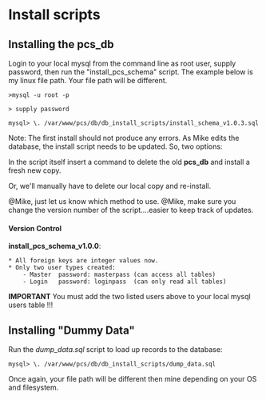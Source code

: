 # Install scripts

## Installing the pcs_db

Login to your local mysql from the command line as root user, supply password,
then run the "install_pcs_schema" script.  The example below is my linux file path.
Your file path will be different.

```
>mysql -u root -p

> supply password

mysql> \. /var/www/pcs/db/db_install_scripts/install_schema_v1.0.3.sql

```
Note: The first install should not produce any errors.  As Mike edits the database, the install script needs to be updated.  So, two options:

In the script itself insert a command to delete the old **pcs_db** and install a fresh new copy.

Or, we'll manually have to delete our local copy and re-install.

@Mike, just let us know which method to use.
@Mike, make sure you change the version number of the script....easier to keep track of updates.


#### Version Control

**install_pcs_schema_v1.0.0**:

	* All foreign keys are integer values now.
	* Only two user types created:
		- Master  password: masterpass (can access all tables)
		- Login   password: loginpass  (can only read all tables) 

**IMPORTANT** You must add the two listed users above to your local mysql users table !!!

## Installing "Dummy Data"

Run the _dump\_data.sql_ script to load up records to the database:

```
mysql> \. /var/www/pcs/db/db_install_scripts/dump_data.sql

```
Once again, your file path will be different then mine depending on your OS and filesystem.